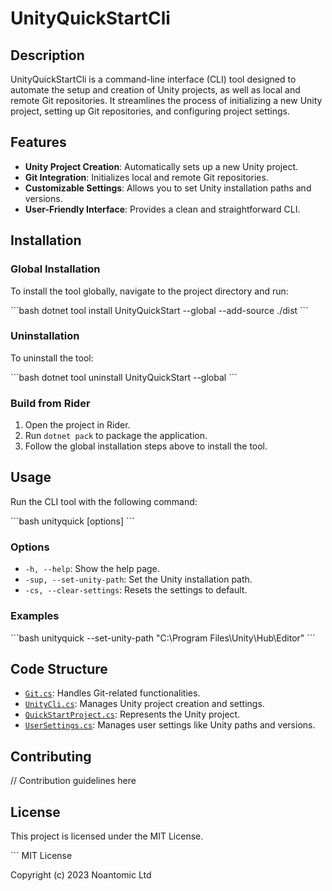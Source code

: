 # UnityQuickStartCli

## Description

UnityQuickStartCli is a command-line interface (CLI) tool designed to automate the setup and creation of Unity projects, as well as local and remote Git repositories. It streamlines the process of initializing a new Unity project, setting up Git repositories, and configuring project settings.

## Features

- **Unity Project Creation**: Automatically sets up a new Unity project.
- **Git Integration**: Initializes local and remote Git repositories.
- **Customizable Settings**: Allows you to set Unity installation paths and versions.
- **User-Friendly Interface**: Provides a clean and straightforward CLI.

## Installation

### Global Installation

To install the tool globally, navigate to the project directory and run:

\`\`\`bash
dotnet tool install UnityQuickStart --global --add-source ./dist
\`\`\`

### Uninstallation

To uninstall the tool:

\`\`\`bash
dotnet tool uninstall UnityQuickStart --global
\`\`\`

### Build from Rider

1. Open the project in Rider.
2. Run `dotnet pack` to package the application.
3. Follow the global installation steps above to install the tool.

## Usage

Run the CLI tool with the following command:

\`\`\`bash
unityquick [options]
\`\`\`

### Options

- `-h, --help`: Show the help page.
- `-sup, --set-unity-path`: Set the Unity installation path.
- `-cs, --clear-settings`: Resets the settings to default.

### Examples

\`\`\`bash
unityquick --set-unity-path "C:\\Program Files\\Unity\\Hub\\Editor"
\`\`\`

## Code Structure

- [`Git.cs`](https://github.com/PaulNonatomic/UnityQuickStartCli/blob/develop/App/Git/Git.cs): Handles Git-related functionalities.
- [`UnityCli.cs`](https://github.com/PaulNonatomic/UnityQuickStartCli/blob/develop/App/Unity/UnityCli.cs): Manages Unity project creation and settings.
- [`QuickStartProject.cs`](https://github.com/PaulNonatomic/UnityQuickStartCli/blob/develop/App/Project/QuickStartProject.cs): Represents the Unity project.
- [`UserSettings.cs`](https://github.com/PaulNonatomic/UnityQuickStartCli/blob/develop/App/Settings/UserSettings.cs): Manages user settings like Unity paths and versions.

## Contributing

// Contribution guidelines here

## License

This project is licensed under the MIT License.

\`\`\`
MIT License

Copyright (c) 2023 Noantomic Ltd
